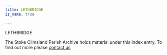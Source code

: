 ```yaml
---
title: LETHBRIDGE
is_name: true

---
```


LETHBRIDGE


The Stoke Climsland Parish Archive holds material under this index entry. To find out more please [contact us](/contact/)
